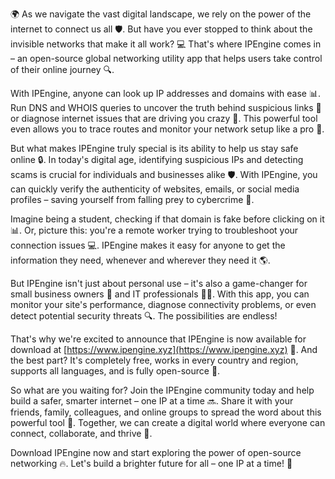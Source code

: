 🌍 As we navigate the vast digital landscape, we rely on the power of the internet to connect us all 🛡️. But have you ever stopped to think about the invisible networks that make it all work? 💻 That's where IPEngine comes in – an open-source global networking utility app that helps users take control of their online journey 🔍.

With IPEngine, anyone can look up IP addresses and domains with ease 📊. Run DNS and WHOIS queries to uncover the truth behind suspicious links 👀 or diagnose internet issues that are driving you crazy 💪. This powerful tool even allows you to trace routes and monitor your network setup like a pro 🚀.

But what makes IPEngine truly special is its ability to help us stay safe online 🔒. In today's digital age, identifying suspicious IPs and detecting scams is crucial for individuals and businesses alike 🛡️. With IPEngine, you can quickly verify the authenticity of websites, emails, or social media profiles – saving yourself from falling prey to cybercrime 🚫.

Imagine being a student, checking if that domain is fake before clicking on it 📊. Or, picture this: you're a remote worker trying to troubleshoot your connection issues 💻. IPEngine makes it easy for anyone to get the information they need, whenever and wherever they need it 🌎.

But IPEngine isn't just about personal use – it's also a game-changer for small business owners 🏢 and IT professionals 👩‍💻. With this app, you can monitor your site's performance, diagnose connectivity problems, or even detect potential security threats 🔍. The possibilities are endless!

That's why we're excited to announce that IPEngine is now available for download at [https://www.ipengine.xyz](https://www.ipengine.xyz) 📲. And the best part? It's completely free, works in every country and region, supports all languages, and is fully open-source 💯.

So what are you waiting for? Join the IPEngine community today and help build a safer, smarter internet – one IP at a time 🔜. Share it with your friends, family, colleagues, and online groups to spread the word about this powerful tool 📢. Together, we can create a digital world where everyone can connect, collaborate, and thrive 💪.

Download IPEngine now and start exploring the power of open-source networking 🔥. Let's build a brighter future for all – one IP at a time! 🌟